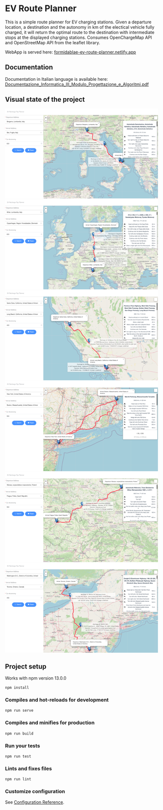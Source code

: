 # EV Route Planner

This is a simple route planner for EV charging stations. Given a departure location, a destination and the autonomy in km of the electical vehicle fully charged, it will return the optimal route to the destination with intermediate stops at the displayed charging stations. Consumes OpenChargeMap API and OpenStreetMap API from the leaflet library.

WebApp is served here: [formidablae-ev-route-planner.netlify.app](https://formidablae-ev-route-planner.netlify.app)

## Documentation

Documentation in Italian language is available here: [Documentazione_Informatica_III_Modulo_Progettazione_e_Algoritmi.pdf](./docs/pdf/Documentazione_Informatica_III_Modulo_Progettazione_e_Algoritmi_Anonimo.pdf)

## Visual state of the project

<img src="./images/screenshot1.png" />
<img src="./images/screenshot2.png" />
<img src="./images/screenshot3.png" />
<img src="./images/screenshot4.png" />
<img src="./images/screenshot5.png" />
<img src="./images/screenshot6.png" />

## Project setup
Works with npm version 13.0.0
```
npm install
```

### Compiles and hot-reloads for development
```
npm run serve
```

### Compiles and minifies for production
```
npm run build
```

### Run your tests
```
npm run test
```

### Lints and fixes files
```
npm run lint
```

### Customize configuration
See [Configuration Reference](https://cli.vuejs.org/config/).
